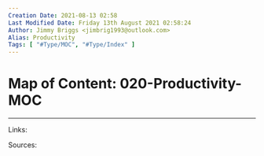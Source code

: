 ```yaml
---
Creation Date: 2021-08-13 02:58
Last Modified Date: Friday 13th August 2021 02:58:24
Author: Jimmy Briggs <jimbrig1993@outlook.com>
Alias: Productivity
Tags: [ "#Type/MOC", "#Type/Index" ]
---
```


# Map of Content: 020-Productivity-MOC

***

Links: 

Sources:

